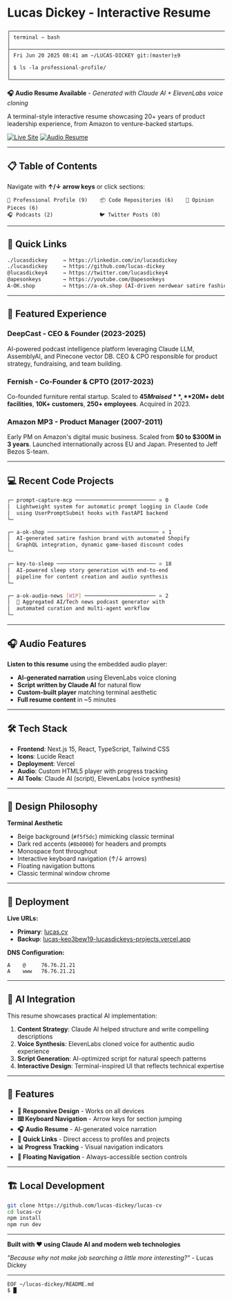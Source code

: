 # Lucas Dickey - Interactive Resume

```
┌──────────────────────────────────────────────────────────────────────┐
│ terminal — bash                                                      │
├──────────────────────────────────────────────────────────────────────┤
│ Fri Jun 20 2025 08:41 am ~/LUCAS-DICKEY git:(master)±9              │
│ $ ls -la professional-profile/                                       │
└──────────────────────────────────────────────────────────────────────┘
```

**🎧 Audio Resume Available** - _Generated with Claude AI + ElevenLabs voice cloning_

A terminal-style interactive resume showcasing 20+ years of product leadership experience, from Amazon to venture-backed startups.

[![Live Site](https://img.shields.io/badge/🌐_Live_Site-lucas.cv-darkgreen?style=for-the-badge)](https://lucas.cv)
[![Audio Resume](https://img.shields.io/badge/🎧_Audio_Resume-AI_Generated-blue?style=for-the-badge)](https://lucas.cv)

---

## 📋 Table of Contents

Navigate with **↑/↓ arrow keys** or click sections:

```
👤 Professional Profile (9)    📦 Code Repositories (6)    💭 Opinion Pieces (6)
🎧 Podcasts (2)               🐦 Twitter Posts (0)
```

---

## 🎯 Quick Links

```bash
./lucasdickey     → https://linkedin.com/in/lucasdickey
./lucasdickey     → https://github.com/lucas-dickey
@lucasdickey4     → https://twitter.com/lucasdickey4
@apesonkeys       → https://youtube.com/@apesonkeys
A-OK.shop         → https://a-ok.shop (AI-driven nerdwear satire fashion brand)
```

---

## 🚀 Featured Experience

### **DeepCast - CEO & Founder (2023-2025)**

AI-powered podcast intelligence platform leveraging Claude LLM, AssemblyAI, and Pinecone vector DB. CEO & CPO responsible for product strategy, fundraising, and team building.

### **Fernish - Co-Founder & CPTO (2017-2023)**

Co-founded furniture rental startup. Scaled to **$45M raised**, **$20M+ debt facilities**, **10K+ customers**, **250+ employees**. Acquired in 2023.

### **Amazon MP3 - Product Manager (2007-2011)**

Early PM on Amazon's digital music business. Scaled from **$0 to $300M in 3 years**. Launched internationally across EU and Japan. Presented to Jeff Bezos S-team.

---

## 💻 Recent Code Projects

```bash
┌─ prompt-capture-mcp ────────────────────────── ⭐ 0
│  Lightweight system for automatic prompt logging in Claude Code
│  using UserPromptSubmit hooks with FastAPI backend
└─

┌─ a-ok-shop ──────────────────────────────────── ⭐ 1
│  AI-generated satire fashion brand with automated Shopify
│  GraphQL integration, dynamic game-based discount codes
└─

┌─ key-to-sleep ──────────────────────────────── ⭐ 18
│  AI-powered sleep story generation with end-to-end
│  pipeline for content creation and audio synthesis
└─

┌─ a-ok-audio-news [WIP] ─────────────────────── ⭐ 2
│  🚧 Aggregated AI/Tech news podcast generator with
│  automated curation and multi-agent workflow
└─
```

---

## 🎧 Audio Features

**Listen to this resume** using the embedded audio player:

- **AI-generated narration** using ElevenLabs voice cloning
- **Script written by Claude AI** for natural flow
- **Custom-built player** matching terminal aesthetic
- **Full resume content** in ~5 minutes

---

## 🛠️ Tech Stack

- **Frontend**: Next.js 15, React, TypeScript, Tailwind CSS
- **Icons**: Lucide React
- **Deployment**: Vercel
- **Audio**: Custom HTML5 player with progress tracking
- **AI Tools**: Claude AI (script), ElevenLabs (voice synthesis)

---

## 🎨 Design Philosophy

**Terminal Aesthetic**

- Beige background (`#f5f5dc`) mimicking classic terminal
- Dark red accents (`#8b0000`) for headers and prompts
- Monospace font throughout
- Interactive keyboard navigation (↑/↓ arrows)
- Floating navigation buttons
- Classic terminal window chrome

---

## 🚀 Deployment

**Live URLs:**

- **Primary**: [lucas.cv](https://lucas.cv)
- **Backup**: [lucas-keo3bew19-lucasdickeys-projects.vercel.app](https://lucas-keo3bew19-lucasdickeys-projects.vercel.app)

**DNS Configuration:**

```
A    @     76.76.21.21
A    www   76.76.21.21
```

---

## 🤖 AI Integration

This resume showcases practical AI implementation:

1. **Content Strategy**: Claude AI helped structure and write compelling descriptions
2. **Voice Synthesis**: ElevenLabs cloned voice for authentic audio experience
3. **Script Generation**: AI-optimized script for natural speech patterns
4. **Interactive Design**: Terminal-inspired UI that reflects technical expertise

---

## 📱 Features

- **📱 Responsive Design** - Works on all devices
- **⌨️ Keyboard Navigation** - Arrow keys for section jumping
- **🎧 Audio Resume** - AI-generated voice narration
- **🔗 Quick Links** - Direct access to profiles and projects
- **📊 Progress Tracking** - Visual navigation indicators
- **🎯 Floating Navigation** - Always-accessible section controls

---

## 🏗️ Local Development

```bash
git clone https://github.com/lucas-dickey/lucas-cv
cd lucas-cv
npm install
npm run dev
```

---

**Built with ❤️ using Claude AI and modern web technologies**

_"Because why not make job searching a little more interesting?"_ - Lucas Dickey

---

```
EOF ~/lucas-dickey/README.md
$ █
```
